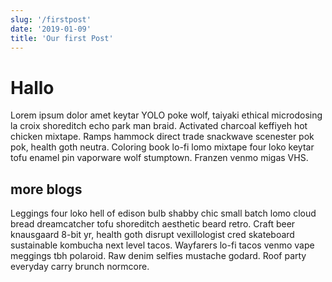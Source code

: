 ```yaml
---
slug: '/firstpost'
date: '2019-01-09'
title: 'Our first Post'
---
```


# Hallo

Lorem ipsum dolor amet keytar YOLO poke wolf, taiyaki ethical microdosing la croix shoreditch echo park man braid. Activated charcoal keffiyeh hot chicken mixtape. Ramps hammock direct trade snackwave scenester pok pok, health goth neutra. Coloring book lo-fi lomo mixtape four loko keytar tofu enamel pin vaporware wolf stumptown. Franzen venmo migas VHS.

## more blogs

Leggings four loko hell of edison bulb shabby chic small batch lomo cloud bread dreamcatcher tofu shoreditch aesthetic beard retro. Craft beer knausgaard 8-bit yr, health goth disrupt vexillologist cred skateboard sustainable kombucha next level tacos. Wayfarers lo-fi tacos venmo vape meggings tbh polaroid. Raw denim selfies mustache godard. Roof party everyday carry brunch normcore.
